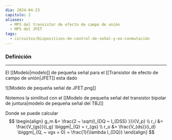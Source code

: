 ```yaml
---
dia: 2024-04-23
capitulo: 2
aliases:
  - MPS del transistor de efecto de campo de unión
  - MPS del JFET
tags:
  - circuitos/Dispositivos-de-control-de-señal-y-en-conmutación
---
```

### Definición
---
El [[Modelo|modelo]] de pequeña señal para el [[Transistor de efecto de campo de unión|JFET]] esta dado

![[Modelo de pequeña señal de JFET.png]]

Notemos la similitud con el [[Modelo de pequeña señal del transistor bipolar de juntura|modelo de pequeña señal del TBJ]] 

Donde se puede calcular $$ \begin{align} 
	g_m &= \frac{2 ~ \sqrt{I_{DQ ~ I_{DSS} }}}{V_p} \\
	r_i &= \frac{V_{gs}}{i_g} \biggm|_{Q} = r_{gs} \\
	r_o &= \frac{V_{ds}}{i_d} \biggm|_{Q, ~ vgs = 0} = \frac{1}{\lambda I_{DQ}}
\end{align} $$